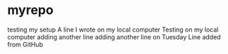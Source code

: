 # myrepo
testing my setup
A line I wrote on my local computer
Testing on my local computer
adding another line
adding another line on Tuesday
Line added from GitHub
